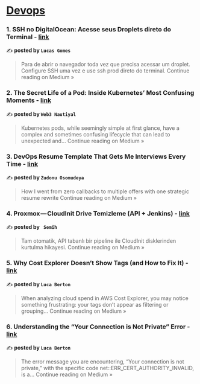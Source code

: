 
<h1><a href=https://medium.com/tag/devops/recommended target="_blank" rel="noopener noreferrer">Devops</a></h1>
<h3>1. SSH no DigitalOcean: Acesse seus Droplets direto do Terminal - <a href="https://medium.com/@gomeslucasm/ssh-no-digitalocean-acesse-seus-droplets-direto-do-terminal-b0dd75487472?source=rss------devops-5" target="_blank" rel="noopener noreferrer">link</a></h3>

✍️ **posted by `Lucas Gomes`**

<blockquote>Para de abrir o navegador toda vez que precisa acessar um droplet. Configure SSH uma vez e use ssh prod direto do terminal.
Continue reading on Medium »</blockquote>

<h3>2. The Secret Life of a Pod: Inside Kubernetes’ Most Confusing Moments - <a href="https://web3nautiyal.medium.com/the-secret-life-of-a-pod-inside-kubernetes-most-confusing-moments-fa000dbf5260?source=rss------devops-5" target="_blank" rel="noopener noreferrer">link</a></h3>

✍️ **posted by `Web3 Nautiyal`**

<blockquote>Kubernetes pods, while seemingly simple at first glance, have a complex and sometimes confusing lifecycle that can lead to unexpected and…
Continue reading on Medium »</blockquote>

<h3>3. DevOps Resume Template That Gets Me Interviews Every Time - <a href="https://medium.com/@osomudeyazudonu/devops-resume-template-that-gets-me-interviews-every-time-497de916f5e1?source=rss------devops-5" target="_blank" rel="noopener noreferrer">link</a></h3>

✍️ **posted by `Zudonu Osomudeya`**

<blockquote>How I went from zero callbacks to multiple offers with one strategic resume rewrite
Continue reading on Medium »</blockquote>

<h3>4. Proxmox — CloudInit Drive Temizleme (API + Jenkins) - <a href="https://medium.com/@1907.semih/proxmox-cloudinit-drive-temizleme-api-jenkins-6e24821beb08?source=rss------devops-5" target="_blank" rel="noopener noreferrer">link</a></h3>

✍️ **posted by ` Semih`**

<blockquote>Tam otomatik, API tabanlı bir pipeline ile CloudInit disklerinden kurtulma hikayesi.
Continue reading on Medium »</blockquote>

<h3>5. Why Cost Explorer Doesn’t Show Tags (and How to Fix It) - <a href="https://lucaberton.medium.com/why-cost-explorer-doesnt-show-tags-and-how-to-fix-it-2810bca7ebb6?source=rss------devops-5" target="_blank" rel="noopener noreferrer">link</a></h3>

✍️ **posted by `Luca Berton`**

<blockquote>When analyzing cloud spend in AWS Cost Explorer, you may notice something frustrating: your tags don’t appear as filtering or grouping…
Continue reading on Medium »</blockquote>

<h3>6. Understanding the “Your Connection is Not Private” Error - <a href="https://lucaberton.medium.com/understanding-the-your-connection-is-not-private-error-bf58d2c66ca1?source=rss------devops-5" target="_blank" rel="noopener noreferrer">link</a></h3>

✍️ **posted by `Luca Berton`**

<blockquote>The error message you are encountering, “Your connection is not private,” with the specific code net::ERR_CERT_AUTHORITY_INVALID, is a…
Continue reading on Medium »</blockquote>

